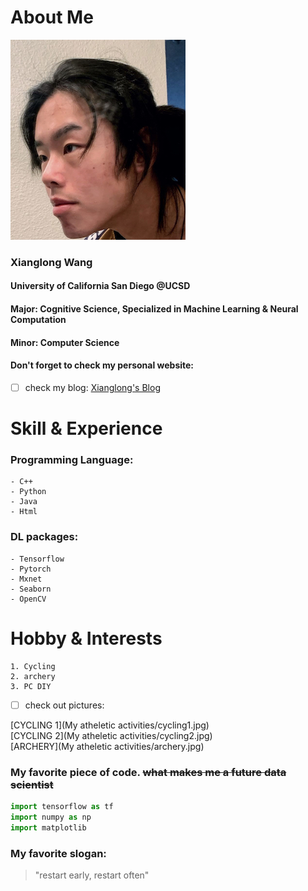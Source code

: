# About Me
![me](/me.jpg)  
### Xianglong Wang 
#### University of California San Diego **@UCSD**  
#### Major: Cognitive Science, Specialized in Machine Learning & Neural Computation  
#### Minor: Computer Science 

#### Don't forget to check my personal website: 
- [ ] check my blog: [Xianglong's Blog](https://xiw019.com)  

# Skill & Experience  
### Programming Language: 
    - C++ 
    - Python 
    - Java 
    - Html  
     
### DL packages: 
    - Tensorflow 
    - Pytorch 
    - Mxnet 
    - Seaborn 
    - OpenCV

# Hobby & Interests
    1. Cycling
    2. archery 
    3. PC DIY
- [ ] check out pictures:  

[CYCLING 1](My atheletic activities/cycling1.jpg)  
[CYCLING 2](My atheletic activities/cycling2.jpg)  
[ARCHERY](My atheletic activities/archery.jpg)
  
### My favorite piece of code. ~~what makes me a future data scientist~~
```python
import tensorflow as tf
import numpy as np
import matplotlib
```
### My favorite slogan:
> "restart early, restart often"  


